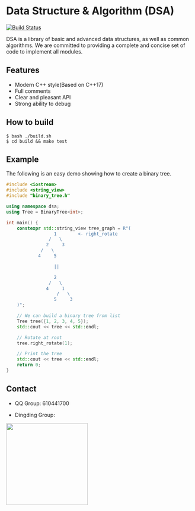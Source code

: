 # Data Structure & Algorithm (DSA)

[![Build Status](https://www.travis-ci.org/ivanallen/dsa.svg?branch=master)](https://travis-ci.com/ivanallen/dsa)

DSA is a library of basic and advanced data structures, as well as common algorithms. We are committed to providing a complete and concise set of code to implement all modules.

## Features

- Modern C++ style(Based on C++17)
- Full comments
- Clear and pleasant API
- Strong ability to debug

## How to build

```
$ bash ./build.sh
$ cd build && make test
```

## Example

The following is an easy demo showing how to create a binary tree.

```c++
#include <iostream>
#include <string_view>
#include "binary_tree.h"

using namespace dsa;
using Tree = BinaryTree<int>;

int main() {
    constexpr std::string_view tree_graph = R"(
                  1        <- right_rotate
                /   \
               2     3
             /   \
            4     5

                  ||

                  2
                /   \
               4     1
                   /   \
                  5     3
    )";

    // We can build a binary tree from list
    Tree tree({1, 2, 3, 4, 5});
    std::cout << tree << std::endl;

    // Rotate at root
    tree.right_rotate(1);

    // Print the tree
    std::cout << tree << std::endl;
    return 0;
}
```

## Contact

- QQ Group: 610441700

- Dingding Group:

<img src="https://github.com/ivanallen/dsa/blob/master/docs/images/DingDingGroup.png"  height="220" width="220">
